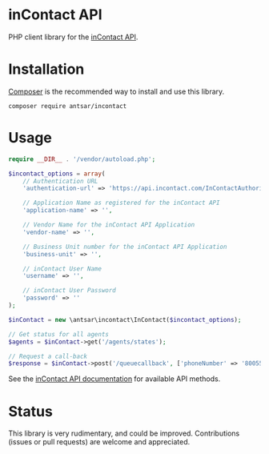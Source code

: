 # inContact API

PHP client library for the [inContact API](https://developer.incontact.com/api/).

# Installation

[Composer](https://getcomposer.org/) is the recommended way to install and use this library.

`composer require antsar/incontact`

# Usage

```php
require __DIR__ . '/vendor/autoload.php';

$incontact_options = array(
    // Authentication URL
    'authentication-url' => 'https://api.incontact.com/InContactAuthorizationServer/Token',

    // Application Name as registered for the inContact API
    'application-name' => '',

    // Vendor Name for the inContact API Application
    'vendor-name' => '',

    // Business Unit number for the inContact API Application
    'business-unit' => '',

    // inContact User Name
    'username' => '',

    // inContact User Password
    'password' => ''
);

$inContact = new \antsar\incontact\InContact($incontact_options);

// Get status for all agents
$agents = $inContact->get('/agents/states');

// Request a call-back
$response = $inContact->post('/queuecallback', ['phoneNumber' => '8005550100']);
```

See the [inContact API documentation](https://developer.incontact.com/API) for available API methods.

# Status

This library is very rudimentary, and could be improved. Contributions (issues or pull requests) are welcome and appreciated.
